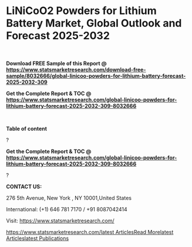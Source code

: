 <h1>LiNiCoO2 Powders for Lithium Battery Market, Global Outlook and Forecast 2025-2032</h1><br/><p><strong>Download FREE Sample of this Report @ <a href="https://www.statsmarketresearch.com/download-free-sample/8032666/global-linicoo-powders-for-lithium-battery-forecast-2025-2032-309">https://www.statsmarketresearch.com/download-free-sample/8032666/global-linicoo-powders-for-lithium-battery-forecast-2025-2032-309</a></strong></p>
 
 
 
 <div><b>Get the Complete Report & TOC @ <a href="https://www.statsmarketresearch.com/global-linicoo-powders-for-lithium-battery-forecast-2025-2032-309-8032666">https://www.statsmarketresearch.com/global-linicoo-powders-for-lithium-battery-forecast-2025-2032-309-8032666</a></b></div>
 
 
 
 <p><br />
 
 <b>Table of content</b></p>
 
 
 
 <p>? </p>
 
 
 
 <div><b>Get the Complete Report & TOC @ <a href="https://www.statsmarketresearch.com/global-linicoo-powders-for-lithium-battery-forecast-2025-2032-309-8032666">https://www.statsmarketresearch.com/global-linicoo-powders-for-lithium-battery-forecast-2025-2032-309-8032666</a></b></div>
 
 
 
 <p>? </p>
 
 
 
 <p><b>CONTACT US:</b><br />
 
 276 5th Avenue, New York , NY 10001,United States<br />
 
 International: (+1) 646 781 7170 / +91 8087042414<br />
 
 Visit: <a href="https://www.statsmarketresearch.com/">https://www.statsmarketresearch.com/</a><br />
 
 <a href="https://gyeongbokgung.com">https://www.statsmarketresearch.com/</a><a href="https://hallyeomaritime.com">latest Articles</a><a href="https://jingwansa.com">Read More</a><a href="https://nguoiviet.jp/">latest Articles</a><a href="https://www.intelmarketresearch.com/">latest Publications</a></p>